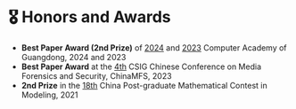 # 🎖 Honors and Awards
- **Best Paper Award (2nd Prize)** of [2024](https://mp.weixin.qq.com/s/_kUPYg-LzNjEI7waOg2iMw) and [2023](https://mp.weixin.qq.com/s/VNa_IIF-Lo9on_zxSO-UwQ) Computer Academy of Guangdong, 2024 and 2023
- **Best Paper Award** at the [4th](https://conf.csig.org.cn/10361.html) CSIG Chinese Conference on Media Forensics and Security, ChinaMFS, 2023
- **2nd Prize** in the [18th](https://cpipc.acge.org.cn/cw/detail/4/2c90800c7dd545b7017dfe9a610e0e5d) China Post-graduate Mathematical Contest in Modeling, 2021

<!---
# 🎖 Honors and Awards
- **Best Paper Award (2nd Prize)** of [2024](https://mp.weixin.qq.com/s/_kUPYg-LzNjEI7waOg2iMw) Computer Academy of Guangdong, 2024
- **3rd Prize** in the [3rd](https://mp.weixin.qq.com/s/tv1A0Qzd7hvqjLS3iRBjEA) Guangdong-Hong Kong-Macao Post-graduate Paper Competition, 2024
- **Best Paper Award (2nd Prize)** of [2023](https://mp.weixin.qq.com/s/VNa_IIF-Lo9on_zxSO-UwQ) Computer Academy of Guangdong, 2023
- **Best Paper Award** at the [4th](https://conf.csig.org.cn/10361.html) CSIG Chinese Conference on Media Forensics and Security, ChinaMFS, 2023
- **2nd Prize** in the [18th](https://cpipc.acge.org.cn/cw/detail/4/2c90800c7dd545b7017dfe9a610e0e5d) China Post-graduate Mathematical Contest in Modeling, 2021
- **3rd Prize** in the [15th](https://cpipc.acge.org.cn/pw/preview/2c9088a76734dde901673ae5c05b3356) and [16th](https://cpipc.acge.org.cn/cw/detail/4/2c9088a56e1b7bf9016e8b33830300bf) China Post-graduate Mathematical Contest in Modeling, 2018 and 2019
- **2nd Prize** in [2019](http://jyt.jiangxi.gov.cn/art/2019/7/16/art_25649_1695580.html) Jiangxi Post-graduate Mathematical Contest in Modeling, 2019
- **1st Prize** in [2018](http://jyt.jiangxi.gov.cn/art/2018/8/15/art_25649_1695785.html) Jiangxi Post-graduate Mathematical Contest in Modeling, 2018
- **3rd Prize** in the [15th](https://51mcm.cumt.edu.cn/0c/d2/c20846a462034/page.htm) May Day Mathematical Contest in Modeling, 2018
--->
